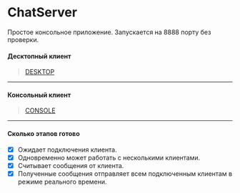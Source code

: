 # ChatServer
Простое консольное приложение. Запускается на 8888 порту без проверки.
#### Десктопный клиент
 > [DESKTOP](https://github.com/Zazikni/DesktopClient)
 ***
#### Консольный клиент
 > [CONSOLE](https://github.com/Zazikni/ConsoleClient)
 ***
#### Сколько этапов готово
- [x] Ожидает подключения клиента.
- [x] Одновременно может работать с несколькими клиентами.
- [x] Считывает сообщения от клиента.
- [x] Полученные сообщения отправляет всем подключенным клиентам в режиме реального времени.
